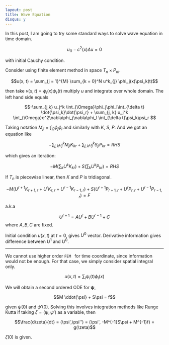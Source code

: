 ```yaml
---
layout: post
title: Wave Equation
disqus: y
---
```


In this post, I am going to try some standard ways to solve wave equation in time domain.

$$u_{tt} - c^2(x) \Delta u = 0$$

with initial Cauchy condition.

Consider using finite element method in space $T_{n} \times P_{m}$.

$$u(x, t) = \sum_{j = 1}^{M} \sum_{k = 0}^N u^k_{j} \phi_j(x)\psi_k(t)$$

then take $v(x,t) = \phi_l(x) \psi_r(t)$ multiply $u$ and integrate over whole domain. The left hand side equals

$$-\sum_{j,k} u_j^k \int_{\Omega}\phi_j\phi_l\int_{\delta t} \dot{\psi_k}\dot{\psi_r} + \sum_{j, k} u_j^k \int_{\Omega}c^2\nabla\phi_j\nabla\phi_l \int_{\delta t}\psi_k\psi_r $$

Taking notation $M_{jl} = \displaystyle\int_{\Omega}\phi_j\phi_l$ and similarly with $K$, $S$, $P$. And we got an equation like

$$
-\sum_{j, k} u_j^k M_{jl} K_{kr} + \sum_{j,k} u_j^k S_{jl} P_{kr} = RHS$$

which gives an iteration:

$$-M(\sum_k U^k K_{kr}) + S(\sum_k U^k P_{kr}) = RHS$$

If $T_n$ is piecewise linear, then $K$ and $P$ is tridiagonal.

$$-M(U^{r+1}K_{r+1, r} + U^r K_{r,r} + U^{r-1} K_{r-1, r}) + S(U^{r+1}P_{r+1, r} + U^r P_{r,r} + U^{r-1} P_{r-1, r}) = F$$

a.k.a

$$U^{r + 1} = A U^{r} + B U^{r - 1} + C$$ where $A, B, C$ are fixed.


Initial condition $u(x, t)$ at $t = 0$, gives $U^0$ vector. Derivative information gives difference between $U^1$ and $U^0$.

---

We cannot use higher order ``FEM `` for time coordinate, since information would not be enough. For that case, we simply consider spatial integral only.

$$u(x, t) = \sum_{i}\psi_i(t)\phi_i(x)$$

We will obtain a second ordered ODE for $\mathbf{\psi}$,

$$M \ddot{\psi} + S\psi = f$$

given $\psi(0)$ and $\psi'(0)$. Solving this involves integration methods like Runge Kutta if taking $\zeta = (\psi, \psi')$ as a variable, then

$$\frac{d\zeta}{dt} = (\psi',\psi'') = (\psi', -M^{-1}S\psi + M^{-1}f) = g(\zeta)$$

$\zeta(0)$ is given.
